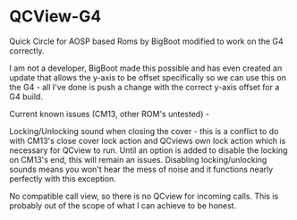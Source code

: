 QCView-G4
===================================

Quick Circle for AOSP based Roms by BigBoot modified to work on the G4 correctly.

I am not a developer, BigBoot made this possible and has even created an update that allows the y-axis to be offset specifically so we can use this on the G4 - all I've done is push a change with the correct y-axis offset for a G4 build.

Current known issues (CM13, other ROM's untested) - 

Locking/Unlocking sound when closing the cover - this is a conflict to do with CM13's close cover lock action and QCviews own lock action which is necessary for QCview to run. Until an option is added to disable the locking on CM13's end, this will remain an issues. Disabling locking/unlocking sounds means you won't hear the mess of noise and it functions nearly perfectly with this exception.

No compatible call view, so there is no QCview for incoming calls. This is probably out of the scope of what I can achieve to be honest.
